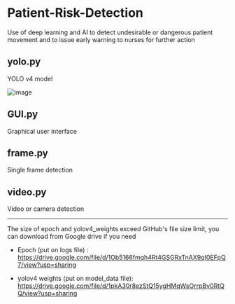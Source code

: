 # Patient-Risk-Detection

Use of deep learning and AI to detect undesirable or dangerous patient movement and to issue early warning to nurses for further action

## yolo.py
YOLO v4 model

![image](https://drive.google.com/uc?export=view&id=1-E-cQp7s2nT2VjQAicZN5zG5xyVg7Ohn)

## GUI.py
Graphical user interface

## frame.py
Single frame detection

## video.py
Video or camera detection


------------
The size of epoch and yolov4_weights exceed GitHub's file size limit, you can download from Google drive if you need
- Epoch (put on logs file) : https://drive.google.com/file/d/1Ob5166fmqh4Rt4GSGRxTnAX9qI0EFpQ7/view?usp=sharing

- yolov4 weights  (put on model_data file): https://drive.google.com/file/d/1pkA30r8ezStQ15ygHMqWsOrrpBv0RtQQ/view?usp=sharing
